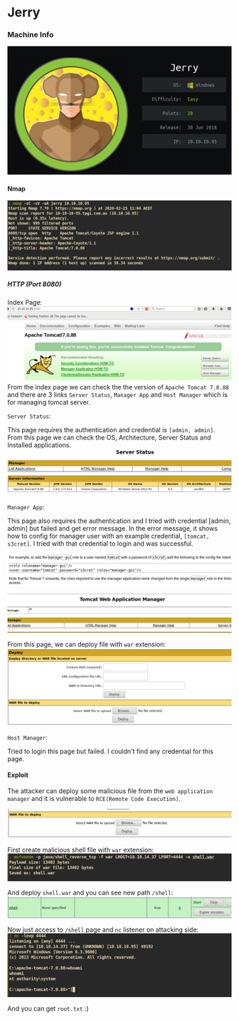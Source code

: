 # Jerry

### Machine Info
![](screenshots/jerry.png)

#### Nmap
![](screenshots/nmap.png)


##### HTTP (Port 8080)

Index Page:</br>
![](screenshots/index.png)
From the index page we can check the the version of `Apache Tomcat 7.0.88` and there are 3 links `Server Status`, `Manager App` and `Host Manager` which is for managing tomcat server.

`Server Status`:

This page requires the authentication and credential is `[admin, admin]`. From this page we can check the OS, Architecture, Server Status and Installed applications.
![](screenshots/server_status.png)


`Manager App`:

This page also requires the authentication and I tried with credential [admin, admin] but failed and get error message. In the error message, it shows how to config for manager user with an example credential, ``[tomcat, s3cret]``. I tried with that credential to login and was successful.

![](screenshots/admin_denied.png)

![](screenshots/manager.png)

From this page, we can deploy file with `war` extension:
![](screenshots/manager_deploy.png)


`Host Manager`:

Tried to login this page but failed. I couldn't find any credential for this page.



#### Exploit

The attacker can deploy some malicious file from the `web application manager` and it is vulnerable to `RCE(Remote Code Execution)`.

![](screenshots/manager_deploy2.png)

First create malicious shell file with `war` extension:
![](screenshots/msfvenom.png)

And deploy `shell.war` and you can see new path `/shell`:
![](screenshots/shell_dep.png)

Now just access to `/shell` page and `nc` listener on attacking side:
![](screenshots/root_shell.png)

And you can get `root.txt` :)

